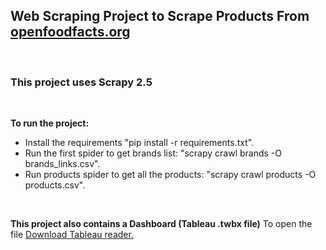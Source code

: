 ## Web Scraping Project to Scrape Products From [openfoodfacts.org](dz-fr.openfoodfacts.org)
<br>

### This project uses Scrapy 2.5
<br>

**To run the project:**
- Install the requirements "pip install -r requirements.txt".
- Run the first spider to get brands list: "scrapy crawl brands -O brands_links.csv".
- Run products spider to get all the products: "scrapy crawl products -O products.csv".

<br>

**This project also contains a Dashboard (Tableau .twbx file)**
To open the file [Download Tableau reader.](https://www.tableau.com/products/reader/download) 